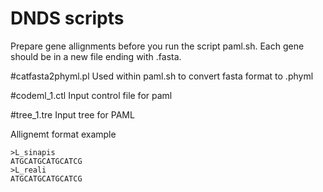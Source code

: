 # DNDS scripts
Prepare gene allignments before you run the script paml.sh. Each gene should be in a new file ending with .fasta. 

#catfasta2phyml.pl
Used within paml.sh to convert fasta format to .phyml

#codeml_1.ctl
Input control file for paml

#tree_1.tre
Input tree for PAML

Allignemt format example
```
>L_sinapis
ATGCATGCATGCATCG
>L_reali
ATGCATGCATGCATCG
```


